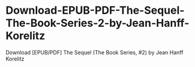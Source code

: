 # Download-EPUB-PDF-The-Sequel-The-Book-Series-2-by-Jean-Hanff-Korelitz
Download [EPUB/PDF] The Sequel (The Book Series, #2) by Jean Hanff Korelitz
